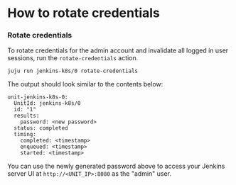 # How to rotate credentials

### Rotate credentials

To rotate credentials for the admin account and invalidate all logged in user sessions, run the
`rotate-credentials` action.

```
juju run jenkins-k8s/0 rotate-credentials 
```

The output should look similar to the contents below:

```
unit-jenkins-k8s-0:
  UnitId: jenkins-k8s/0
  id: "1"
  results:
    password: <new password>
  status: completed
  timing:
    completed: <timestamp>
    enqueued: <timestamp>
    started: <timestamp>
```

You can use the newly generated password above to access your Jenkins server UI at
`http://<UNIT_IP>:8080` as the "admin" user.
